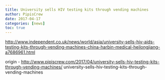```yaml
---
title: University sells HIV testing kits through vending machines
author: PipisCrew
date: 2017-04-17
categories: [news]
toc: true
---
```


http://www.independent.co.uk/news/world/asia/university-sells-hiv-aids-testing-kits-through-vending-machines-china-harbin-medical-heilongjiang-a7686961.html

origin - http://www.pipiscrew.com/2017/04/university-sells-hiv-testing-kits-through-vending-machines/ university-sells-hiv-testing-kits-through-vending-machines